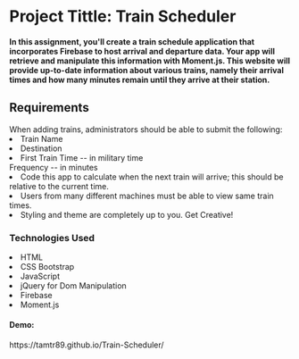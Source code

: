 <h1>Project Tittle: 
Train Scheduler</h1>


<h4>In this assignment, you'll create a train schedule application that incorporates Firebase to host arrival and departure data. Your app will retrieve and manipulate this information with Moment.js. This website will provide up-to-date information about various trains, namely their arrival times and how many minutes remain until they arrive at their station.</h4>

<h2>Requirements</h2>
When adding trains, administrators should be able to submit the following:
<li>Train Name</li>
<li>Destination </li>
<li>First Train Time -- in military time</li>
<l>Frequency -- in minutes</li>
<li>Code this app to calculate when the next train will arrive; this should be relative to the current time.</li>
<li>Users from many different machines must be able to view same train times.</li>
<li>Styling and theme are completely up to you. Get Creative!</li>

<h3>Technologies Used</h3>
<li>HTML</li>
<li>CSS Bootstrap</li>
<li>JavaScript</li>
<li>jQuery for Dom Manipulation</li>
<li>Firebase</li>
<li>Moment.js</li>

<h4>Demo:</h4>
https://tamtr89.github.io/Train-Scheduler/
